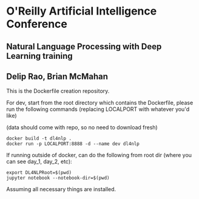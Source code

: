 # O'Reilly Artificial Intelligence Conference

## Natural Language Processing with Deep Learning training

## Delip Rao, Brian McMahan

This is the Dockerfile creation repository.

For dev, start from the root directory which contains the Dockerfile,
please run the following commands (replacing LOCALPORT with whatever you'd like)

(data should come with repo, so no need to download fresh)
```
docker build -t dl4nlp .
docker run -p LOCALPORT:8888 -d --name dev dl4nlp
```

If running outside of docker, can do the following from root dir (where you can see day_1, day_2, etc):

```
export DL4NLPRoot=$(pwd)
jupyter notebook --notebook-dir=$(pwd)
```

Assuming all necessary things are installed.
